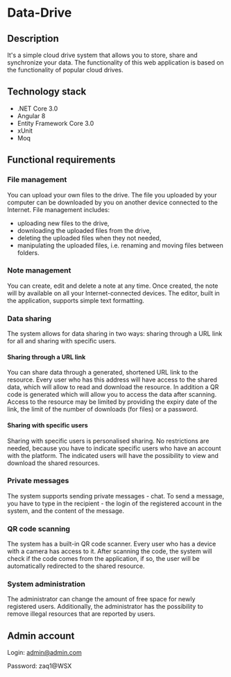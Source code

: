 # Data-Drive

## Description

It's a simple cloud drive system that allows you to store, share and synchronize your data. The functionality of this web application is based on the functionality of popular cloud drives. 

## Technology stack
* .NET Core 3.0
* Angular 8
* Entity Framework Core 3.0
* xUnit
* Moq

## Functional requirements

### File management

You can upload your own files to the drive. The file you uploaded by your computer can be downloaded by you on another device connected to the Internet. File management includes:
* uploading new files to the drive,
* downloading the uploaded files from the drive,
* deleting the uploaded files when they not needed,
* manipulating the uploaded files, i.e. renaming and moving files between folders.

### Note management

You can create, edit and delete a note at any time. Once created, the note will by available on all your Internet-connected devices. The editor, built in the application, supports simple text formatting.

### Data sharing

The system allows for data sharing in two ways: sharing through a URL link for all and sharing with specific users.

#### Sharing through a URL link

You can share data through a generated, shortened URL link to the resource. Every user who has this address will have access to the shared data, which will allow to read and download the resource. In addition a QR code is generated which will allow you to access the data after scanning. Access to the resource may be limited by providing the expiry date of the link, the limit of the number of downloads (for files) or a password.

#### Sharing with specific users

Sharing with specific users is personalised sharing. No restrictions are needed, because you have to indicate specific users who have an account with the platform. The indicated users will have the possibility to view and download the shared resources.

### Private messages

The system supports sending private messages - chat. To send a message, you have to type in the recipient - the login of the registered account in the system, and the content of the message.

### QR code scanning

The system has a built-in QR code scanner. Every user who has a device with a camera has access to it. After scanning the code, the system will check if the code comes from the application, if so, the user will be automatically redirected to the shared resource.

### System administration

The administrator can change the amount of free space for newly registered users. Additionally, the administrator has the possibility to remove illegal resources that are reported by users.

## Admin account

Login: admin@admin.com

Password: zaq1@WSX

